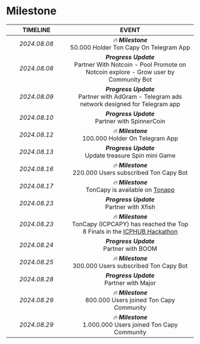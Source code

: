 # Milestone



<table><thead><tr><th width="146" align="center">TIMELINE</th><th align="center">EVENT</th></tr></thead><tbody><tr><td align="center"><em>2024.08.08</em></td><td align="center"><em>🔥 <strong>Milestone</strong></em><br>50.000 Holder Ton Capy On Telegram App</td></tr><tr><td align="center"><em>2024.08.08</em></td><td align="center"><em><strong>Progress Update</strong></em><br>Partner With Notcoin - Pool Promote on Notcoin explore - Grow user by Community Bot</td></tr><tr><td align="center"><em>2024.08.09</em></td><td align="center"><em><strong>Progress Update</strong></em><br>Partner with AdGram - Telegram ads network designed for Telegram app</td></tr><tr><td align="center"><em>2024.08.10</em></td><td align="center"><em><strong>Progress Update</strong></em><br>Partner with SpinnerCoin</td></tr><tr><td align="center"><em>2024.08.12</em></td><td align="center"><em>🔥 <strong>Milestone</strong></em><br>100.000 Holder On Telegram App</td></tr><tr><td align="center"><em>2024.08.13</em></td><td align="center"><em><strong>Progress Update</strong></em><br>Update treasure Spin mini Game</td></tr><tr><td align="center"><em>2024.08.16</em></td><td align="center"><em>🔥 <strong>Milestone</strong></em><br>220.000 Users subscribed Ton Capy Bot</td></tr><tr><td align="center"><em>2024.08.17</em></td><td align="center"><em>🔥 <strong>Milestone</strong></em><br>TonCapy is available on <a href="https://ton.app/games/toncapy?id=2720">Tonapp</a></td></tr><tr><td align="center"><em>2024.08.23</em></td><td align="center"><em><strong>Progress Update</strong></em><br>Partner with Xfish</td></tr><tr><td align="center"><em>2024.08.23</em></td><td align="center"><em>🔥 <strong>Milestone</strong></em><br>TonCapy (ICPCAPY) has reached the Top 8 Finals in the <a href="https://t.me/w3xnetwork/2648">ICPHUB Hackathon</a></td></tr><tr><td align="center"><em>2024.08.24</em></td><td align="center"><em><strong>Progress Update</strong></em><br>Partner with BOOM</td></tr><tr><td align="center"><em>2024.08.25</em></td><td align="center"><em>🔥 <strong>Milestone</strong></em><br>300.000 Users subscribed Ton Capy Bot</td></tr><tr><td align="center"><em>2024.08.28</em></td><td align="center"><em><strong>Progress Update</strong></em><br>Partner with Major</td></tr><tr><td align="center"><em>2024.08.29</em></td><td align="center"><em>🔥 <strong>Milestone</strong></em><br>800.000 Users joined Ton Capy Community</td></tr><tr><td align="center"><em>2024.08.29</em></td><td align="center"><em>🔥 <strong>Milestone</strong></em><br>1.000.000 Users joined Ton Capy Community</td></tr></tbody></table>
